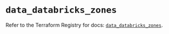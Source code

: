 # `data_databricks_zones`

Refer to the Terraform Registry for docs: [`data_databricks_zones`](https://registry.terraform.io/providers/databricks/databricks/1.37.1/docs/data-sources/zones).
